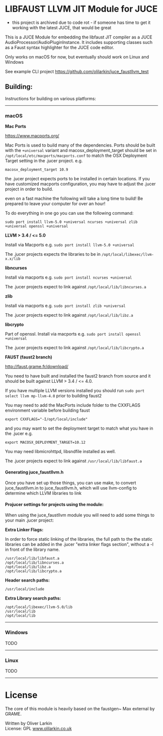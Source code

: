 # LIBFAUST LLVM JIT Module for JUCE
- this project is archived due to code rot - if someone has time to get it working with the latest JUCE, that would be great

This is a JUCE Module for embedding the libfaust JIT compiler as a JUCE AudioProcessor/AudioPluginInstance. It includes supporting classes such as a Faust syntax highlighter for the JUCE code editor.

Only works on macOS for now, but eventually should work on Linux and Windows

See example CLI project https://github.com/olilarkin/juce_faustllvm_test

## Building:

Instructions for building on various platforms:

---
### macOS

**Mac Ports**

https://www.macports.org/

Mac Ports is used to build many of the dependencies. Ports should be built with the ``+universal`` variant and macosx_deployment_target should be set in ```/opt/local/etc/macports/macports.conf``` to match the OSX Deployment Target setting in the .jucer project. e.g.

```macosx_deployment_target 10.9```

the .jucer project expects ports to be installed in certain locations. If you have customized macports configuration, you may have to adjust the .jucer project in order to build.

even on a fast machine the following will take a long time to build! Be prepared to leave your computer for over an hour!

To do everything in one go you can use the following command:

```sudo port install llvm-5.0 +universal ncurses +universal zlib +universal openssl +universal```

**LLVM > 3.4 / <= 5.0**

Install via Macports e.g. ```sudo port install llvm-5.0 +universal```

The .jucer projects expects the libraries to be in ```/opt/local/libexec/llvm-x.x/lib```

**libncurses**

Install via macports e.g. ```sudo port install ncurses +universal```

The .jucer projects expect to link against ```/opt/local/lib/libncurses.a```

**zlib**

Install via macports  e.g. ```sudo port install zlib +universal```

The .jucer projects expect to link against ```/opt/local/lib/libz.a```

**libcrypto**

Part of openssl. Install via macports e.g. ```sudo port install openssl +universal```

The .jucer projects expect to link against ```/opt/local/lib/libcrypto.a```

**FAUST (faust2 branch)**

http://faust.grame.fr/download/

You need to have built and installed the faust2 branch from source and it should be built against LLVM > 3.4 / <= 4.0.

If you have multiple LLVM versions installed you should run ```sudo port select llvm mp-llvm-4.0``` prior to building faust2

You may need to add the MacPorts include folder to the CXXFLAGS environment variable before building faust

```export CXXFLAGS="-I/opt/local/include"```

and you may want to set the deployment target to match what you have in the .jucer e.g.

```export MACOSX_DEPLOYMENT_TARGET=10.12```

You may need libmicrohttpd, libsndfile installed as well.

The .jucer projects expect to link against ```/usr/local/lib/libfaust.a```


#### Generating juce_faustllvm.h
Once you have set up those things, you can use make, to convert juce_faustllvm.in to juce_faustllvm.h, which will use llvm-config to determine which LLVM libraries to link

#### Projucer settings for projects using the module:

When using the juce_faustllvm module you will need to add some things to your main .jucer project:

**Extra Linker Flags:**

In order to force static linking of the libraries, the full path to the the static libraries can be added in the .jucer "extra linker flags section", without a -l in front of the library name.

```
/usr/local/lib/libfaust.a  
/opt/local/lib/libncurses.a  
/opt/local/lib/libz.a  
/opt/local/lib/libcrypto.a
```

**Header search paths:**

```
/usr/local/include
```

**Extra Library search paths:**

```
/opt/local/libexec/llvm-5.0/lib
/usr/local/lib
/opt/local/lib
```

---
### Windows

TODO

---

### Linux

TODO

---

# License

The core of this module is heavily based on the faustgen~ Max external by GRAME.

Written by Oliver Larkin    
License: GPL
www.olilarkin.co.uk
